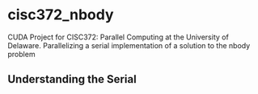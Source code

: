 # cisc372_nbody
CUDA Project for CISC372: Parallel Computing at the University of Delaware. Parallelizing a serial implementation of a solution to the nbody problem
## Understanding the Serial
